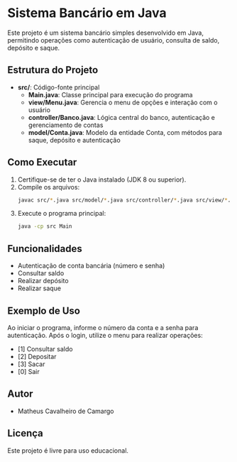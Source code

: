 # Sistema Bancário em Java

Este projeto é um sistema bancário simples desenvolvido em Java, permitindo operações como autenticação de usuário, consulta de saldo, depósito e saque.

## Estrutura do Projeto
- **src/**: Código-fonte principal
  - **Main.java**: Classe principal para execução do programa
  - **view/Menu.java**: Gerencia o menu de opções e interação com o usuário
  - **controller/Banco.java**: Lógica central do banco, autenticação e gerenciamento de contas
  - **model/Conta.java**: Modelo da entidade Conta, com métodos para saque, depósito e autenticação

## Como Executar
1. Certifique-se de ter o Java instalado (JDK 8 ou superior).
2. Compile os arquivos:
   ```sh
   javac src/*.java src/model/*.java src/controller/*.java src/view/*.java
   ```
3. Execute o programa principal:
   ```sh
   java -cp src Main
   ```

## Funcionalidades
- Autenticação de conta bancária (número e senha)
- Consultar saldo
- Realizar depósito
- Realizar saque

## Exemplo de Uso
Ao iniciar o programa, informe o número da conta e a senha para autenticação. Após o login, utilize o menu para realizar operações:
- [1] Consultar saldo
- [2] Depositar
- [3] Sacar
- [0] Sair

## Autor
- Matheus Cavalheiro de Camargo

## Licença
Este projeto é livre para uso educacional.
